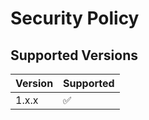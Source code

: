 # Security Policy

## Supported Versions

| Version | Supported          |
| ------- | ------------------ |
| 1.x.x   | :white_check_mark: |

